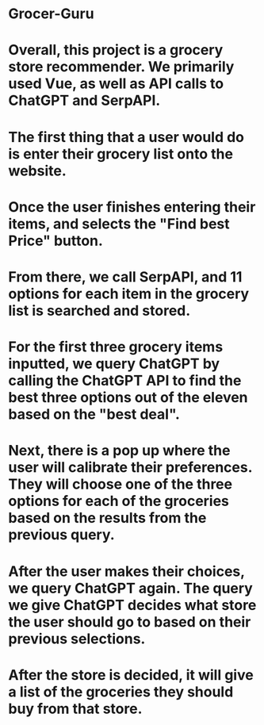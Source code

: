 # Grocer-Guru
# Overall, this project is a grocery store recommender. We primarily used Vue, as well as API calls to ChatGPT and SerpAPI.
# The first thing that a user would do is enter their grocery list onto the website.
# Once the user finishes entering their items, and selects the "Find best Price" button.
# From there, we call SerpAPI, and 11 options for each item in the grocery list is searched and stored.
# For the first three grocery items inputted, we query ChatGPT by calling the ChatGPT API to find the best three options out of the eleven based on the "best deal".
# Next, there is a pop up where the user will calibrate their preferences. They will choose one of the three options for each of the groceries based on the results from the previous query.
# After the user makes their choices, we query ChatGPT again. The query we give ChatGPT decides what store the user should go to based on their previous selections.
# After the store is decided, it will give a list of the groceries they should buy from that store.
